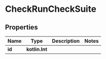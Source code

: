 
# CheckRunCheckSuite

## Properties
Name | Type | Description | Notes
------------ | ------------- | ------------- | -------------
**id** | **kotlin.Int** |  | 



